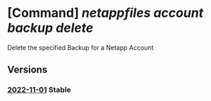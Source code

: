 # [Command] _netappfiles account backup delete_

Delete the specified Backup for a Netapp Account

## Versions

### [2022-11-01](/Resources/mgmt-plane/L3N1YnNjcmlwdGlvbnMve30vcmVzb3VyY2Vncm91cHMve30vcHJvdmlkZXJzL21pY3Jvc29mdC5uZXRhcHAvbmV0YXBwYWNjb3VudHMve30vYWNjb3VudGJhY2t1cHMve30=/2022-11-01.xml) **Stable**

<!-- mgmt-plane /subscriptions/{}/resourcegroups/{}/providers/microsoft.netapp/netappaccounts/{}/accountbackups/{} 2022-11-01 -->
